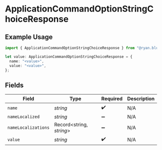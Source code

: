 # ApplicationCommandOptionStringChoiceResponse

## Example Usage

```typescript
import { ApplicationCommandOptionStringChoiceResponse } from "@ryan.blunden/discord-sdk/models/components";

let value: ApplicationCommandOptionStringChoiceResponse = {
  name: "<value>",
  value: "<value>",
};
```

## Fields

| Field                    | Type                     | Required                 | Description              |
| ------------------------ | ------------------------ | ------------------------ | ------------------------ |
| `name`                   | *string*                 | :heavy_check_mark:       | N/A                      |
| `nameLocalized`          | *string*                 | :heavy_minus_sign:       | N/A                      |
| `nameLocalizations`      | Record<string, *string*> | :heavy_minus_sign:       | N/A                      |
| `value`                  | *string*                 | :heavy_check_mark:       | N/A                      |